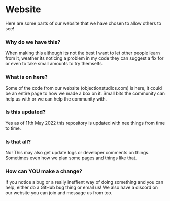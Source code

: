 # Website
Here are some parts of our website that we have chosen to allow others to see!

### Why do we have this?
When making this although its not the best I want to let other people learn from it, weather its noticing a problem in my code they can suggest a fix for or even to take small amounts to try themselfs.

### What is on here?
Some of the code from our website (objectionstudios.com) is here, it could be an entire page to how we made a box on it. Small bits the community can help us with or we can help the community with.

### Is this updated?
Yes as of 11th May 2022 this repository is updated with nee things from time to time.

### Is that all?
No! This may also get update logs or developer comments on things. Sometimes even how we plan some pages and things like that.

### How can YOU make a change?
If you notice a bug or a really ineffient way of doing something and you can help, either do a GitHub bug thing or email us! We also have a discord on our website you can join and message us from too.
